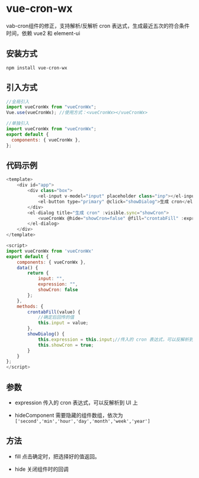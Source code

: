 # vue-cron-wx

vab-cron组件的修正，支持解析/反解析 cron 表达式，生成最近五次的符合条件时间，依赖 vue2 和 element-ui

## 安装方式

```
npm install vue-cron-wx
```

## 引入方式

```javascript
//全局引入
import vueCronWx from "vueCronWx";
Vue.use(vueCronWx); //使用方式：<vueCronWx></vueCronWx>

//单独引入
import vueCronWx from "vueCronWx";
export default {
  components: { vueCronWx },
};
```

## 代码示例

```javascript
<template>
    <div id="app">
        <div class="box">
            <el-input v-model="input" placeholder class="inp"></el-input>
            <el-button type="primary" @click="showDialog">生成 cron</el-button>
        </div>
        <el-dialog title="生成 cron" :visible.sync="showCron">
            <vueCronWx @hide="showCron=false" @fill="crontabFill" :expression="expression"></vueCronWx>
        </el-dialog>
    </div>
</template>

<script>
import vueCronWx from 'vueCronWx'
export default {
    components: { vueCronWx },
    data() {
        return {
            input: "",
            expression: "",
            showCron: false
        };
    },
    methods: {
        crontabFill(value) {
            //确定后回传的值
            this.input = value;
        },
        showDialog() {
            this.expression = this.input;//传入的 cron 表达式，可以反解析到 UI 上
            this.showCron = true;
        }
    }
};
</script>
```

## 参数

- expression
  传入的 cron 表达式，可以反解析到 UI 上

- hideComponent
  需要隐藏的组件数组，依次为`['second','min','hour','day','month','week','year']`

## 方法

- fill
  点击确定时，把选择好的值返回。

- hide
  关闭组件时的回调
